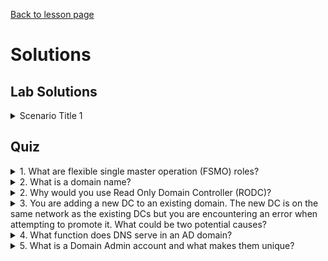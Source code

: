 [Back to lesson page](README.md)

# Solutions
## Lab Solutions

<details><summary>Scenario Title 1</summary>
Solution Steps</details>

## Quiz

<details><summary>1. What are flexible single master operation (FSMO) roles?</summary>

FSMO roles identify which domain controller is responsible for certain domain functions that have to be managed or performed by a single domain controller. It is best practice to assign all FSMO roles to the same "primary" DC.
</details>

<details><summary>2. What is a domain name?</summary>

A domain name, just like an internet domain name, is the DNS name used to identify your local Active Directory domain.
</details>

<details><summary>2. Why would you use Read Only Domain Controller (RODC)?</summary>

RODCs should only be used in cases where a Domain Controller cannot be physically secured. It prevents someone from obtaining a complete copy of the Active Directory database through the physical hard drives.
</details>

<details><summary>3. You are adding a new DC to an existing domain. The new DC is on the same network as the existing DCs but you are encountering an error when attempting to promote it. What could be two potential causes?</summary>

- There may be a firewall blocking communication to the existing DC
- Your new DC may not be configured to use the AD Domain for DNS

</details>

<details><summary>4. What function does DNS serve in an AD domain?</summary>

DNS resolution is required for ALL active directory operations. You cannot contact or interact with a domain controller without using DNS. Any login or authentication activity in active directory uses the AD domain name to look up a domain controller, without DNS working, the client would be unable to connect.
</details>

<details><summary>5. What is a Domain Admin account and what makes them unique?</summary>

Domain admins are the most highly privileged accounts in an AD environment. A domain admin account can be used to gain access to any system connected to an AD domain. It is best practice to limit the use of these accounts to only domain administration tasks on the DCs themselves.
</details>
